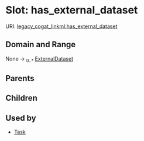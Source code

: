 
# Slot: has_external_dataset



URI: [legacy_cogat_linkml:has_external_dataset](https://w3id.org/rwblair/legacy-cogat-linkml/has_external_dataset)


## Domain and Range

None &#8594;  <sub>0..\*</sub> [ExternalDataset](ExternalDataset.md)

## Parents


## Children


## Used by

 * [Task](Task.md)
